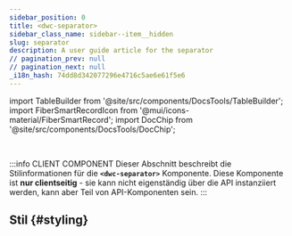 ```yaml
---
sidebar_position: 0
title: <dwc-separator>
sidebar_class_name: sidebar--item__hidden
slug: separator
description: A user guide article for the separator
// pagination_prev: null
// pagination_next: null
_i18n_hash: 74dd8d342077296e4716c5ae6e61f5e6
---
```

import TableBuilder from '@site/src/components/DocsTools/TableBuilder';
import FiberSmartRecordIcon from '@mui/icons-material/FiberSmartRecord';
import DocChip from '@site/src/components/DocsTools/DocChip';

<DocChip chip='shadow' />

<br />

:::info CLIENT COMPONENT
Dieser Abschnitt beschreibt die Stilinformationen für die **`<dwc-separator>`** Komponente. Diese Komponente ist **nur clientseitig** - sie kann nicht eigenständig über die API instanziiert werden, kann aber Teil von API-Komponenten sein.
:::

## Stil {#styling}

<TableBuilder name="dwc-separator" clientComponent />
